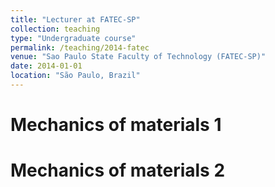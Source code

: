 ```yaml
---
title: "Lecturer at FATEC-SP"
collection: teaching
type: "Undergraduate course"
permalink: /teaching/2014-fatec
venue: "Sao Paulo State Faculty of Technology (FATEC-SP)"
date: 2014-01-01
location: "São Paulo, Brazil"
---
```


Mechanics of materials 1
======

Mechanics of materials 2
======
